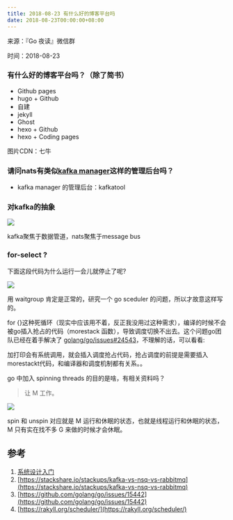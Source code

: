 ```yaml
---
title: 2018-08-23 有什么好的博客平台吗
date: 2018-08-23T00:00:00+08:00
---
```

来源：『Go 夜读』微信群

时间：2018-08-23

### 有什么好的博客平台吗？（除了简书）

- Github pages
- hugo + Github
- 自建
- jekyll
- Ghost
- hexo + Github
- hexo + Coding pages

图片CDN：七牛

### 请问nats有类似[kafka manager](https://github.com/yahoo/kafka-manager)这样的管理后台吗？

- kafka manager 的管理后台：kafkatool

### 对kafka的抽象

![](/images/2018-08-23-kafka-producer-consumer.png)

kafka聚焦于数据管道，nats聚焦于message bus

### for-select ?

下面这段代码为什么运行一会儿就停止了呢?

![](/images/2018-08-23-for-select.png)

用 waitgroup 肯定是正常的，研究一个 go sceduler 的问题，所以才故意这样写的。

for {}这种死循环（现实中应该用不着，反正我没用过这种需求），编译的时候不会被go插入抢占的代码（morestack 函数），导致调度切换不出去。这个问题go团队已经在着手解决了 [golang/go/issues#24543](https://github.com/golang/go/issues/24543)，不理解的话，可以看看:[](https://tonybai.com/2017/11/23/the-simple-analysis-of-goroutine-schedule-examples/)

加打印会有系统调用，就会插入调度抢占代码，抢占调度的前提是需要插入morestackt代码，和编译器和调度机制都有关系。。

go 中加入 spinning threads 的目的是啥，有相关资料吗？
>让 M 工作。

![](/images/2018-08-23-spinning.png)

spin 和 unspin 对应就是 M 运行和休眠的状态，也就是线程运行和休眠的状态，M 只有实在找不多 G 来做的时候才会休眠。

## 参考

1. [系统设计入门](https://github.com/donnemartin/system-design-primer/blob/master/README-zh-Hans.md)
2. [https://stackshare.io/stackups/kafka-vs-nsq-vs-rabbitmq](https://stackshare.io/stackups/kafka-vs-nsq-vs-rabbitmq)
3. [https://github.com/golang/go/issues/15442](https://github.com/golang/go/issues/15442)
4. [https://rakyll.org/scheduler/](https://rakyll.org/scheduler/)

